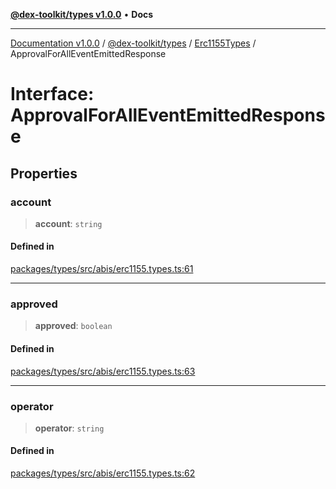 [**@dex-toolkit/types v1.0.0**](../../../README.md) • **Docs**

***

[Documentation v1.0.0](../../../../../packages.md) / [@dex-toolkit/types](../../../README.md) / [Erc1155Types](../README.md) / ApprovalForAllEventEmittedResponse

# Interface: ApprovalForAllEventEmittedResponse

## Properties

### account

> **account**: `string`

#### Defined in

[packages/types/src/abis/erc1155.types.ts:61](https://github.com/niZmosis/dex-toolkit/blob/3d8b41b44787b30fbea5de3ab4737662ffb61bc8/packages/types/src/abis/erc1155.types.ts#L61)

***

### approved

> **approved**: `boolean`

#### Defined in

[packages/types/src/abis/erc1155.types.ts:63](https://github.com/niZmosis/dex-toolkit/blob/3d8b41b44787b30fbea5de3ab4737662ffb61bc8/packages/types/src/abis/erc1155.types.ts#L63)

***

### operator

> **operator**: `string`

#### Defined in

[packages/types/src/abis/erc1155.types.ts:62](https://github.com/niZmosis/dex-toolkit/blob/3d8b41b44787b30fbea5de3ab4737662ffb61bc8/packages/types/src/abis/erc1155.types.ts#L62)
